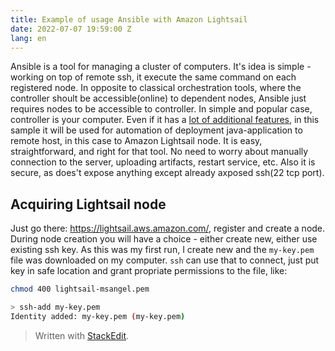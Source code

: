 ```yaml
---
title: Example of usage Ansible with Amazon Lightsail
date: 2022-07-07 19:59:00 Z
lang: en
---
```

Ansible is a tool for managing a cluster of computers. It's idea is simple - working on top of remote ssh, it execute the same command on each registered node. In opposite to classical orchestration tools, where the controller shoult be accessible(online) to dependent nodes, Ansible just requires nodes to be accessible to controller. In simple and popular case, controller is your computer. Even if it has a [lot of additional features](https://www.redhat.com/en/technologies/management/ansible/what-is-ansible), in this sample it will be used for automation of deployment java-application to remote host, in this case to Amazon Lightsail node. It is easy, straightforward, and right for that tool. No need to worry about manually connection to the server, uploading artifacts, restart service, etc. Also it is secure, as does't expose anything except already axposed ssh(22 tcp port).

## Acquiring Lightsail node
Just go there: https://lightsail.aws.amazon.com/, register and create a node. During node creation you will have a choice - either create new, either use existing ssh key. As this was my first run, I create new and the `my-key.pem` file was downloaded on my computer. `ssh` can use that to connect, just put key in safe location and grant propriate permissions to the file, like:
```bash
chmod 400 lightsail-msangel.pem
```
```bash
> ssh-add my-key.pem
Identity added: my-key.pem (my-key.pem)
```


> Written with [StackEdit](https://stackedit.io/).
<!--stackedit_data:
eyJoaXN0b3J5IjpbMjA2MTE3MTI1OSwtMTc0MjcxMzI1OCwtNT
g5MzAyNDcwLC0xNjEwMDQ3Mjg1LC0xNDgyMTIwNzM3LDUxNjYy
MDQ3NywxODU1OTEzNDgwXX0=
-->
